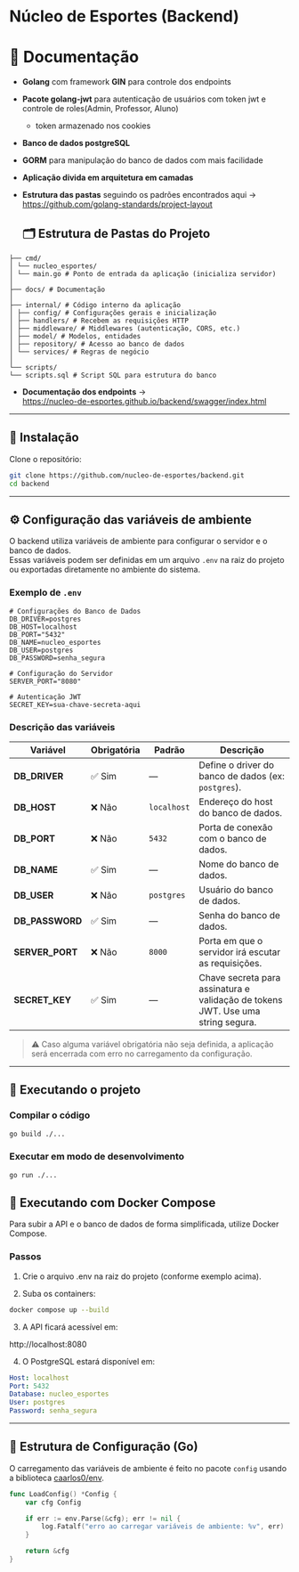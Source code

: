 
# Núcleo de Esportes (Backend)

# 📄 Documentação


- **Golang** com framework **GIN** para controle dos endpoints
- **Pacote golang-jwt** para autenticação de usuários com token jwt e controle de roles(Admin, Professor, Aluno)  
  - token armazenado nos cookies
- **Banco de dados postgreSQL**
- **GORM** para manipulação do banco de dados com mais facilidade
- **Aplicação divida em arquitetura em camadas**
- **Estrutura das pastas** seguindo os padrões encontrados aqui →  
  https://github.com/golang-standards/project-layout

  ## 🗂 Estrutura de Pastas do Projeto
```
├── cmd/
│ └── nucleo_esportes/
│ └── main.go # Ponto de entrada da aplicação (inicializa servidor)
│
├── docs/ # Documentação 
│
├── internal/ # Código interno da aplicação 
│ ├── config/ # Configurações gerais e inicialização 
│ ├── handlers/ # Recebem as requisições HTTP
│ ├── middleware/ # Middlewares (autenticação, CORS, etc.)
│ ├── model/ # Modelos, entidades 
│ ├── repository/ # Acesso ao banco de dados 
│ └── services/ # Regras de negócio 
│
└── scripts/
└── scripts.sql # Script SQL para estrutura do banco
```

- **Documentação dos endpoints** →  
  https://nucleo-de-esportes.github.io/backend/swagger/index.html



  


------------------------------------------------------------------------

## 🚀 Instalação

Clone o repositório:

``` sh
git clone https://github.com/nucleo-de-esportes/backend.git
cd backend
```

------------------------------------------------------------------------

## ⚙️ Configuração das variáveis de ambiente

O backend utiliza variáveis de ambiente para configurar o servidor e o
banco de dados.\
Essas variáveis podem ser definidas em um arquivo `.env` na raiz do
projeto ou exportadas diretamente no ambiente do sistema.

### Exemplo de `.env`

``` env
# Configurações do Banco de Dados
DB_DRIVER=postgres
DB_HOST=localhost
DB_PORT="5432"
DB_NAME=nucleo_esportes
DB_USER=postgres
DB_PASSWORD=senha_segura

# Configuração do Servidor
SERVER_PORT="8080"

# Autenticação JWT
SECRET_KEY=sua-chave-secreta-aqui
```

### Descrição das variáveis

| Variável        | Obrigatória  | Padrão      | Descrição                                                                        |
| --------------- | ------------ | ----------- | -------------------------------------------------------------------------------- |
| **DB_DRIVER**   | ✅ Sim       | —           | Define o driver do banco de dados (ex: `postgres`).                              |
| **DB_HOST**     | ❌ Não       | `localhost` | Endereço do host do banco de dados.                                              |
| **DB_PORT**     | ❌ Não       | `5432`      | Porta de conexão com o banco de dados.                                           |
| **DB_NAME**     | ✅ Sim       | —           | Nome do banco de dados.                                                          |
| **DB_USER**     | ❌ Não       | `postgres`  | Usuário do banco de dados.                                                       |
| **DB_PASSWORD** | ✅ Sim       | —           | Senha do banco de dados.                                                         |
| **SERVER_PORT** | ❌ Não       | `8000`      | Porta em que o servidor irá escutar as requisições.                              |
| **SECRET_KEY**  | ✅ Sim       | —           | Chave secreta para assinatura e validação de tokens JWT. Use uma string segura.  |


> ⚠️ Caso alguma variável obrigatória não seja definida, a aplicação
> será encerrada com erro no carregamento da configuração.

------------------------------------------------------------------------

## 🧩 Executando o projeto

### Compilar o código

``` sh
go build ./...
```

### Executar em modo de desenvolvimento

``` sh
go run ./...
```

## 🐳 Executando com Docker Compose

Para subir a API e o banco de dados de forma simplificada, utilize Docker Compose.

### Passos

1. Crie o arquivo .env na raiz do projeto (conforme exemplo acima).

2. Suba os containers:

``` sh
docker compose up --build
```

3. A API ficará acessível em:

http://localhost:8080


4. O PostgreSQL estará disponível em:

``` yml
Host: localhost
Port: 5432
Database: nucleo_esportes
User: postgres
Password: senha_segura
```

------------------------------------------------------------------------

## 🧠 Estrutura de Configuração (Go)

O carregamento das variáveis de ambiente é feito no pacote `config`
usando a biblioteca [caarlos0/env](https://github.com/caarlos0/env).

``` go
func LoadConfig() *Config {
    var cfg Config

    if err := env.Parse(&cfg); err != nil {
        log.Fatalf("erro ao carregar variáveis de ambiente: %v", err)
    }

    return &cfg
}
```

